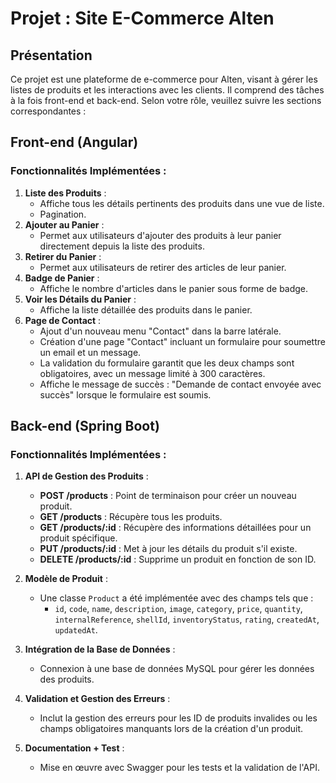 # Projet : Site E-Commerce Alten

## Présentation

Ce projet est une plateforme de e-commerce pour Alten, visant à gérer les listes de produits et les interactions avec les clients. Il comprend des tâches à la fois front-end et back-end. Selon votre rôle, veuillez suivre les sections correspondantes :

## Front-end (Angular)

### Fonctionnalités Implémentées :

1. **Liste des Produits** :
   - Affiche tous les détails pertinents des produits dans une vue de liste.
   - Pagination.
2. **Ajouter au Panier** :
   - Permet aux utilisateurs d'ajouter des produits à leur panier directement depuis la liste des produits.
3. **Retirer du Panier** :
   - Permet aux utilisateurs de retirer des articles de leur panier.
4. **Badge de Panier** :
   - Affiche le nombre d'articles dans le panier sous forme de badge.
5. **Voir les Détails du Panier** :
   - Affiche la liste détaillée des produits dans le panier.
6. **Page de Contact** :
   - Ajout d'un nouveau menu "Contact" dans la barre latérale.
   - Création d'une page "Contact" incluant un formulaire pour soumettre un email et un message.
   - La validation du formulaire garantit que les deux champs sont obligatoires, avec un message limité à 300 caractères.
   - Affiche le message de succès : "Demande de contact envoyée avec succès" lorsque le formulaire est soumis.

## Back-end (Spring Boot)

### Fonctionnalités Implémentées :

1. **API de Gestion des Produits** :
   - **POST /products** : Point de terminaison pour créer un nouveau produit.
   - **GET /products** : Récupère tous les produits.
   - **GET /products/:id** : Récupère des informations détaillées pour un produit spécifique.
   - **PUT /products/:id** : Met à jour les détails du produit s'il existe.
   - **DELETE /products/:id** : Supprime un produit en fonction de son ID.

2. **Modèle de Produit** :
   - Une classe `Product` a été implémentée avec des champs tels que :
     - `id`, `code`, `name`, `description`, `image`, `category`, `price`, `quantity`, `internalReference`, `shellId`, `inventoryStatus`, `rating`, `createdAt`, `updatedAt`.


3. **Intégration de la Base de Données** :
   - Connexion à une base de données MySQL pour gérer les données des produits.

4. **Validation et Gestion des Erreurs** :
   - Inclut la gestion des erreurs pour les ID de produits invalides ou les champs obligatoires manquants lors de la création d'un produit.

5. **Documentation + Test** :
   - Mise en œuvre avec Swagger pour les tests et la validation de l'API.